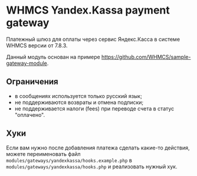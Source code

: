# WHMCS Yandex.Kassa payment gateway
Платежный шлюз для оплаты через сервис Яндекс.Касса в системе WHMCS версии от 7.8.3.

Данный модуль основан на примере https://github.com/WHMCS/sample-gateway-module.

## Ограничения
- в сообщениях используется только русский язык;
- не поддерживаются возвраты и отмена подписки;
- не поддерживается налоги (fees) при переводе счета в статус "оплачено".

## Хуки
Если вам нужно после добавления платежа сделать какие-то действия, можете переименовать файл
`modules/gateways/yandexkassa/hooks.example.php` в `modules/gateways/yandexkassa/hooks.php` и
реализовать нужный хук.
